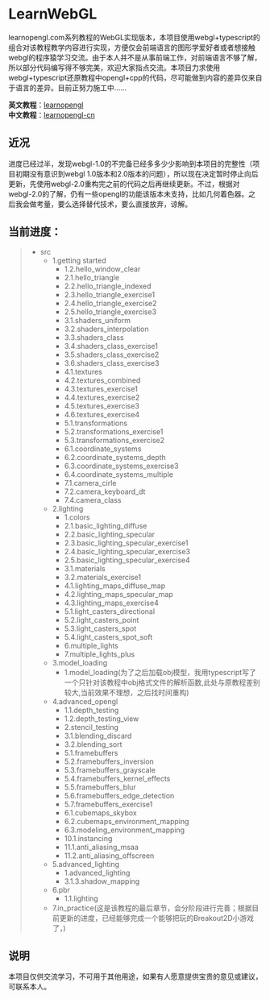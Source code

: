 # LearnWebGL
learnopengl.com系列教程的WebGL实现版本，本项目使用webgl+typescript的组合对该教程教学内容进行实现，方便仅会前端语言的图形学爱好者或者想接触webgl的程序猿学习交流。由于本人并不是从事前端工作，对前端语言不够了解，所以部分代码编写得不够完美，欢迎大家指点交流。本项目力求使用webgl+typescript还原教程中opengl+cpp的代码，尽可能做到内容的差异仅来自于语言的差异。目前正努力施工中……
  
**英文教程**：[learnopengl](https://learnopengl.com/)  
**中文教程**：[learnopengl-cn](https://learnopengl-cn.github.io/)
  
## 近况
进度已经过半，发现webgl-1.0的不完备已经多多少少影响到本项目的完整性（项目初期没有意识到webgl 1.0版本和2.0版本的问题），所以现在决定暂时停止向后更新，先使用webgl-2.0重构完之前的代码之后再继续更新。不过，根据对webgl-2.0的了解，仍有一些opengl的功能该版本未支持，比如几何着色器。之后我会做考量，要么选择替代技术，要么直接放弃，谅解。  
  
## 当前进度：
>- src
>   - 1.getting started
>       - 1.2.hello_window_clear
>       - 2.1.hello_triangle
>       - 2.2.hello_triangle_indexed
>       - 2.3.hello_triangle_exercise1
>       - 2.4.hello_triangle_exercise2
>       - 2.5.hello_triangle_exercise3
>       - 3.1.shaders_uniform
>       - 3.2.shaders_interpolation
>       - 3.3.shaders_class
>       - 3.4.shaders_class_exercise1
>       - 3.5.shaders_class_exercise2
>       - 3.6.shaders_class_exercise3
>       - 4.1.textures
>       - 4.2.textures_combined
>       - 4.3.textures_exercise1
>       - 4.4.textures_exercise2
>       - 4.5.textures_exercise3
>       - 4.6.textures_exercise4
>       - 5.1.transformations
>       - 5.2.transformations_exercise1
>       - 5.3.transformations_exercise2
>       - 6.1.coordinate_systems
>       - 6.2.coordinate_systems_depth
>       - 6.3.coordinate_systems_exercise3
>       - 6.4.coordinate_systems_multiple
>       - 7.1.camera_cirle
>       - 7.2.camera_keyboard_dt
>       - 7.4.camera_class
>   - 2.lighting
>       - 1.colors
>       - 2.1.basic_lighting_diffuse
>       - 2.2.basic_lighting_specular
>       - 2.3.basic_lighting_specular_exercise1
>       - 2.4.basic_lighting_specular_exercise3
>       - 2.5.basic_lighting_specular_exercise4
>       - 3.1.materials
>       - 3.2.materials_exercise1
>       - 4.1.lighting_maps_diffuse_map
>       - 4.2.lighting_maps_specular_map
>       - 4.3.lighting_maps_exercise4
>       - 5.1.light_casters_directional
>       - 5.2.light_casters_point
>       - 5.3.light_casters_spot
>       - 5.4.light_casters_spot_soft
>       - 6.multiple_lights
>       - 7.multiple_lights_plus
>   - 3.model_loading
>       - 1.model_loading(为了之后加载obj模型，我用typescript写了一个只针对该教程中obj格式文件的解析函数,此处与原教程差别较大,当前效果不理想，之后找时间重构)
>   - 4.advanced_opengl
>       - 1.1.depth_testing
>       - 1.2.depth_testing_view
>       - 2.stencil_testing
>       - 3.1.blending_discard
>       - 3.2.blending_sort
>       - 5.1.framebuffers
>       - 5.2.framebuffers_inversion
>       - 5.3.framebuffers_grayscale
>       - 5.4.framebuffers_kernel_effects
>       - 5.5.framebuffers_blur
>       - 5.6.framebuffers_edge_detection
>       - 5.7.framebuffers_exercise1
>       - 6.1.cubemaps_skybox
>       - 6.2.cubemaps_environment_mapping
>       - 6.3.modeling_environment_mapping
>       - 10.1.instancing
>       - 11.1.anti_aliasing_msaa
>       - 11.2.anti_aliasing_offscreen
>   - 5.advanced_lighting
>       - 1.advanced_lighting
>       - 3.1.3.shadow_mapping
>   - 6.pbr
>       - 1.1.lighting
>   - 7.in_practice(这是该教程的最后章节，会分阶段进行完善；根据目前更新的进度，已经能够完成一个能够把玩的Breakout2D小游戏了，)
  
## 说明
本项目仅供交流学习，不可用于其他用途，如果有人愿意提供宝贵的意见或建议，可联系本人。
